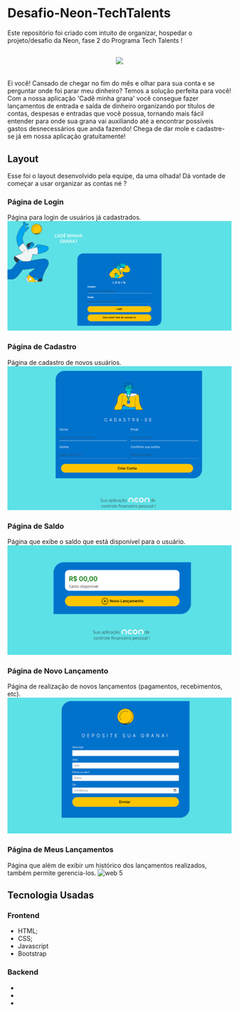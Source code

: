 # Desafio-Neon-TechTalents
Este repositório foi criado com intuito de organizar, hospedar o projeto/desafio da Neon, fase 2 do Programa Tech Talents !

##

<div align="center">
  <img src="https://user-images.githubusercontent.com/77649077/145849460-49ae0fb2-2160-4abf-8867-5cf7ee9dd1a6.png" width="500px" />
</div>
<br>

Ei você! Cansado de chegar no fim do mês e olhar para sua conta e se perguntar onde foi parar meu dinheiro? 
Temos a solução perfeita para você! Com a nossa aplicação 'Cadê minha grana' você consegue fazer lançamentos de entrada e saída de dinheiro organizando por títulos de contas, despesas e entradas que você possua, tornando mais fácil entender para onde sua grana vai auxiliando até a encontrar possíveis gastos desnecessários que anda fazendo! 
Chega de dar mole e cadastre-se já em nossa aplicação gratuitamente!

## Layout
Esse foi o layout desenvolvido pela equipe, da uma olhada! Dá vontade de começar a usar organizar as contas né ?

### Página de Login
Página para login de usuários já cadastrados.
![web 1](https://github.com/JessRogeliana/Desafio-Neon-TechTalents/blob/main/Assets/Login.PNG)
### Página de Cadastro
Página de cadastro de novos usuários.
![web 2](https://github.com/JessRogeliana/Desafio-Neon-TechTalents/blob/main/Assets/cadastro.PNG)
### Página de Saldo
Página que exibe o saldo que está disponível para o usuário.
![web 3](https://github.com/JessRogeliana/Desafio-Neon-TechTalents/blob/main/Assets/saldo.PNG)
### Página de Novo Lançamento
Página de realização de novos lançamentos (pagamentos, recebimentos, etc).
![web 4](https://github.com/JessRogeliana/Desafio-Neon-TechTalents/blob/main/Assets/lan%C3%A7amento.PNG)
### Página de Meus Lançamentos 
Página que além de exibir um histórico dos lançamentos realizados, também permite gerencia-los.
![web 5](https://github.com/JessRogeliana/Desafio-Neon-TechTalents/blob/main/Assets/meusLan%C3%A7amentos.PNG)

## Tecnologia Usadas

### Frontend
- HTML;
- CSS;
- Javascript
- Bootstrap

### Backend 
-
-
-
